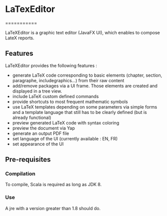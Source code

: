 # LaTexEditor
===========

LaTeXEditor is a graphic text editor (JavaFX UI), which enables to compose LateX reports.

## Features

LaTeXEditor provides the following features :

- generate LaTeX code corresponding to basic elements (chapter, section, paragraphe, includegraphics...) from their raw content
- add/remove packages via a UI frame. Those elements are created and displayed in a tree view.
- include LaTeX custom defined commands
- provide shortcuts to most frequent mathematic symbols
- use LaTeX templates depending on some parameters via simple forms and a template language that still has to be clearly defined (but is already functional)
- preview generated LaTeX code with syntax coloring
- preview the document via Yap
- generate an output PDF file
- set language of the UI (currently available : EN, FR)
- set appearance of the UI

## Pre-requisites

### Compilation

To compile, Scala is required as long as JDK 8.

### Use

A jre with a version greater than 1.8 should do.




